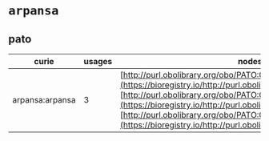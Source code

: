 # `arpansa`
## pato
| curie           |   usages | nodes                                                                                                                                                                                                                                                                                                                                                   |
|-----------------|----------|---------------------------------------------------------------------------------------------------------------------------------------------------------------------------------------------------------------------------------------------------------------------------------------------------------------------------------------------------------|
| arpansa:arpansa |        3 | [http://purl.obolibrary.org/obo/PATO:0001745](https://bioregistry.io/http://purl.obolibrary.org/obo/PATO:0001745), [http://purl.obolibrary.org/obo/PATO:0001746](https://bioregistry.io/http://purl.obolibrary.org/obo/PATO:0001746), [http://purl.obolibrary.org/obo/PATO:0001747](https://bioregistry.io/http://purl.obolibrary.org/obo/PATO:0001747) |
